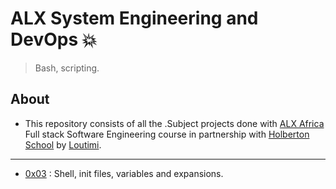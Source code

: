# ALX System Engineering and DevOps 💥

>Bash, scripting.

## About

- This repository consists of all the .Subject projects done with [ALX Africa](https://www.alxafrica.com/) Full stack Software Engineering course in partnership with [Holberton School](https://www.holbertonschool.com/) by [Loutimi](https://github.com/Loutimi/alx-system_engineering-devops).

---

- [0x03](./0x03-shell_variables_expansions) : Shell, init files, variables and expansions.
